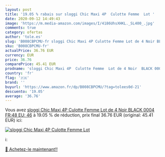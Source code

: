 ```yaml
---
layout: post
title: '19.05 % rabais sur sloggi Chic Maxi 4P  Culotte Femme  Lot '
date: 2020-09-12 14:49:43
image: 'https://m.media-amazon.com/images/I/4186UhsXHKL._SL400_.jpg'
comments: true
category: ofertas
author: 'tole.es'
slug: 'B008CBPCMU-fr sloggi Chic Maxi 4P Culotte Femme Lot de 4 Noir BLACK 0004...'
sku: 'B008CBPCMU-fr'
actualPrice: 36.76 EUR
currency: EUR
price: 36.76
comparePrice: 45.41 EUR
prodname: 'sloggi Chic Maxi 4P  Culotte Femme  Lot de 4 Noir  BLACK 0004  FR:48 EU: 46'
country: 'fr'
flag: '🇫🇷'
brand: ''
buyurl: 'https://www.amazon.fr/dp/B008CBPCMU/?tag=tolees0d-21'
descuento: '19.05'
average: '36.76'
---
```


Vous avez [sloggi Chic Maxi 4P  Culotte Femme  Lot de 4 Noir  BLACK 0004  FR:48 EU: 46](https://www.amazon.fr/dp/B008CBPCMU/?tag=tolees0d-21)  à  19.05 % de réduction, prix final  36.76 EUR (original: 45.41 EUR) ici:

[![sloggi Chic Maxi 4P  Culotte Femme  Lot ](https://m.media-amazon.com/images/I/4186UhsXHKL._SL400_.jpg)](https://www.amazon.fr/dp/B008CBPCMU/?tag=tolees0d-21)

ℹ️:


[🛒 Achetez-le maintenant!!](https://www.amazon.fr/dp/B008CBPCMU/?tag=tolees0d-21)
